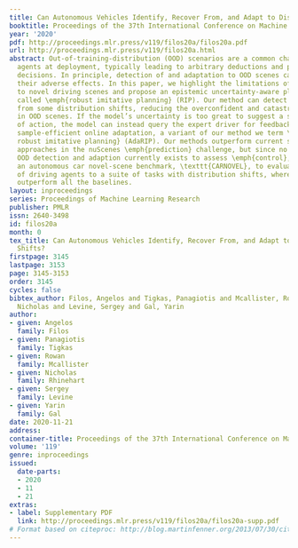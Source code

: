 ```yaml
---
title: Can Autonomous Vehicles Identify, Recover From, and Adapt to Distribution Shifts?
booktitle: Proceedings of the 37th International Conference on Machine Learning
year: '2020'
pdf: http://proceedings.mlr.press/v119/filos20a/filos20a.pdf
url: http://proceedings.mlr.press/v119/filos20a.html
abstract: Out-of-training-distribution (OOD) scenarios are a common challenge of learning
  agents at deployment, typically leading to arbitrary deductions and poorly-informed
  decisions. In principle, detection of and adaptation to OOD scenes can mitigate
  their adverse effects. In this paper, we highlight the limitations of current approaches
  to novel driving scenes and propose an epistemic uncertainty-aware planning method,
  called \emph{robust imitative planning} (RIP). Our method can detect and recover
  from some distribution shifts, reducing the overconfident and catastrophic extrapolations
  in OOD scenes. If the model’s uncertainty is too great to suggest a safe course
  of action, the model can instead query the expert driver for feedback, enabling
  sample-efficient online adaptation, a variant of our method we term \emph{adaptive
  robust imitative planning} (AdaRIP). Our methods outperform current state-of-the-art
  approaches in the nuScenes \emph{prediction} challenge, but since no benchmark evaluating
  OOD detection and adaption currently exists to assess \emph{control}, we introduce
  an autonomous car novel-scene benchmark, \texttt{CARNOVEL}, to evaluate the robustness
  of driving agents to a suite of tasks with distribution shifts, where our methods
  outperform all the baselines.
layout: inproceedings
series: Proceedings of Machine Learning Research
publisher: PMLR
issn: 2640-3498
id: filos20a
month: 0
tex_title: Can Autonomous Vehicles Identify, Recover From, and Adapt to Distribution
  Shifts?
firstpage: 3145
lastpage: 3153
page: 3145-3153
order: 3145
cycles: false
bibtex_author: Filos, Angelos and Tigkas, Panagiotis and Mcallister, Rowan and Rhinehart,
  Nicholas and Levine, Sergey and Gal, Yarin
author:
- given: Angelos
  family: Filos
- given: Panagiotis
  family: Tigkas
- given: Rowan
  family: Mcallister
- given: Nicholas
  family: Rhinehart
- given: Sergey
  family: Levine
- given: Yarin
  family: Gal
date: 2020-11-21
address: 
container-title: Proceedings of the 37th International Conference on Machine Learning
volume: '119'
genre: inproceedings
issued:
  date-parts:
  - 2020
  - 11
  - 21
extras:
- label: Supplementary PDF
  link: http://proceedings.mlr.press/v119/filos20a/filos20a-supp.pdf
# Format based on citeproc: http://blog.martinfenner.org/2013/07/30/citeproc-yaml-for-bibliographies/
---
```

